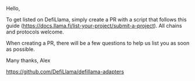Hello,

To get listed on DefiLlama, simply create a PR with a script that follows this guide (https://docs.llama.fi/list-your-project/submit-a-project). All chains and protocols welcome.

When creating a PR, there will be a few questions to help us list you as soon as possible.

Many thanks,
Alex


https://github.com/DefiLlama/defillama-adapters
